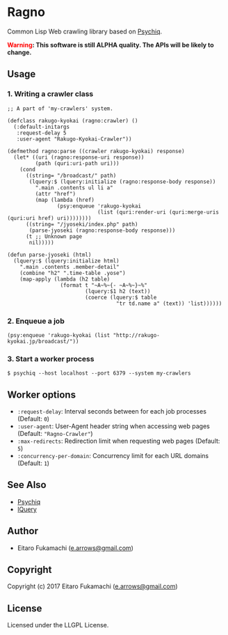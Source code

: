 # Ragno

Common Lisp Web crawling library based on [Psychiq](https://github.com/fukamachi/psychiq).

<strong><span style="color:red">Warning</span>: This software is still ALPHA quality. The APIs will be likely to change.</strong>

## Usage

### 1. Writing a crawler class

```common-lisp
;; A part of 'my-crawlers' system.

(defclass rakugo-kyokai (ragno:crawler) ()
  (:default-initargs
   :request-delay 5
   :user-agent "Rakugo-Kyokai-Crawler"))

(defmethod ragno:parse ((crawler rakugo-kyokai) response)
  (let* ((uri (ragno:response-uri response))
         (path (quri:uri-path uri)))
    (cond
      ((string= "/broadcast/" path)
       (lquery:$ (lquery:initialize (ragno:response-body response))
         ".main .contents ul li a"
         (attr "href")
         (map (lambda (href)
                (psy:enqueue 'rakugo-kyokai
                             (list (quri:render-uri (quri:merge-uris (quri:uri href) uri))))))))
      ((string= "/jyoseki/index.php" path)
       (parse-jyoseki (ragno:response-body response)))
      (t ;; Unknown page
       nil)))))

(defun parse-jyoseki (html)
  (lquery:$ (lquery:initialize html)
    ".main .contents .member-detail"
    (combine "h2" ".time-table .yose")
    (map-apply (lambda (h2 table)
                 (format t "~A~%~{- ~A~%~}~%"
                         (lquery:$1 h2 (text))
                         (coerce (lquery:$ table
                                   "tr td.name a" (text)) 'list))))))
```

### 2. Enqueue a job

```common-lisp
(psy:enqueue 'rakugo-kyokai (list "http://rakugo-kyokai.jp/broadcast/"))
```

### 3. Start a worker process

```
$ psychiq --host localhost --port 6379 --system my-crawlers
```

## Worker options

- `:request-delay`: Interval seconds between for each job processes (Default: `0`)
- `:user-agent`: User-Agent header string when accessing web pages (Default: `"Ragno-Crawler"`)
- `:max-redirects`: Redirection limit when requesting web pages (Default: `5`)
- `:concurrency-per-domain`: Concurrency limit for each URL domains (Default: `1`)

## See Also

- [Psychiq](https://github.com/fukamachi/psychiq)
- [lQuery](https://github.com/Shinmera/lquery)

## Author

* Eitaro Fukamachi (e.arrows@gmail.com)

## Copyright

Copyright (c) 2017 Eitaro Fukamachi (e.arrows@gmail.com)

## License

Licensed under the LLGPL License.
